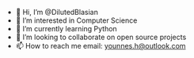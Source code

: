 - 👋 Hi, I’m @DilutedBlasian
- 👀 I’m interested in Computer Science
- 🌱 I’m currently learning Python
- 💞️ I’m looking to collaborate on open source projects
- 📫 How to reach me email: younnes.h@outlook.com

<!---
DilutedBlasian/DilutedBlasian is a ✨ special ✨ repository because its `README.md` (this file) appears on your GitHub profile.
You can click the Preview link to take a look at your changes.
--->
